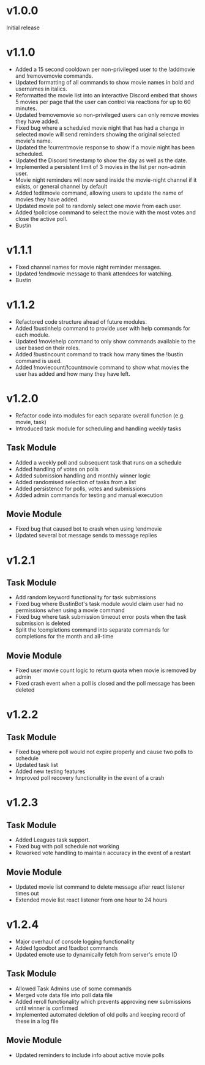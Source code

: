 # v1.0.0
Initial release

# v1.1.0
- Added a 15 second cooldown per non-privileged user to the !addmovie and !removemovie commands.
- Updated formatting of all commands to show movie names in bold and usernames in italics.
- Reformatted the movie list into an interactive Discord embed that shows 5 movies per page that the user can control via reactions for up to 60 minutes.
- Updated !removemovie so non-privileged users can only remove movies they have added.
- Fixed bug where a scheduled movie night that has had a change in selected movie will send reminders showing the original selected movie's name.
- Updated the !currentmovie response to show if a movie night has been scheduled.
- Updated the Discord timestamp to show the day as well as the date.
- Implemented a persistent limit of 3 movies in the list per non-admin user.
- Movie night reminders will now send inside the movie-night channel if it exists, or general channel by default
- Added !editmovie command, allowing users to update the name of movies they have added.
- Updated movie poll to randomly select one movie from each user.
- Added !pollclose command to select the movie with the most votes and close the active poll.
- Bustin

# v1.1.1
- Fixed channel names for movie night reminder messages.
- Updated !endmovie message to thank attendees for watching.
- Bustin

# v1.1.2
- Refactored code structure ahead of future modules.
- Added !bustinhelp command to provide user with help commands for each module.
- Updated !moviehelp command to only show commands available to the user based on their roles.
- Added !bustincount command to track how many times the !bustin command is used.
- Added !moviecount/!countmovie command to show what movies the user has added and how many they have left.

# v1.2.0
- Refactor code into modules for each separate overall function (e.g. movie, task)
- Introduced task module for scheduling and handling weekly tasks

## Task Module
- Added a weekly poll and subsequent task that runs on a schedule
- Added handling of votes on polls
- Added submission handling and monthly winner logic
- Added randomised selection of tasks from a list
- Added persistence for polls, votes and submissions
- Added admin commands for testing and manual execution

## Movie Module
- Fixed bug that caused bot to crash when using !endmovie
- Updated several bot message sends to message replies

# v1.2.1
## Task Module
- Add random keyword functionality for task submissions
- Fixed bug where BustinBot's task module would claim user had no permissions when using a movie command
- Fixed bug where task submission timeout error posts when the task submission is deleted
- Split the !completions command into separate commands for completions for the month and all-time

## Movie Module
- Fixed user movie count logic to return quota when movie is removed by admin
- Fixed crash event when a poll is closed and the poll message has been deleted

# v1.2.2
## Task Module
- Fixed bug where poll would not expire properly and cause two polls to schedule
- Updated task list
- Added new testing features
- Improved poll recovery functionality in the event of a crash

# v1.2.3
## Task Module
- Added Leagues task support.
- Fixed bug with poll schedule not working
- Reworked vote handling to maintain accuracy in the event of a restart

## Movie Module
- Updated movie list command to delete message after react listener times out
- Extended movie list react listener from one hour to 24 hours

# v1.2.4
- Major overhaul of console logging functionality
- Added !goodbot and !badbot commands
- Updated emote use to dynamically fetch from server's emote ID

## Task Module
- Allowed Task Admins use of some commands
- Merged vote data file into poll data file
- Added reroll functionality which prevents approving new submissions until winner is confirmed
- Implemented automated deletion of old polls and keeping record of these in a log file

## Movie Module
- Updated reminders to include info about active movie polls